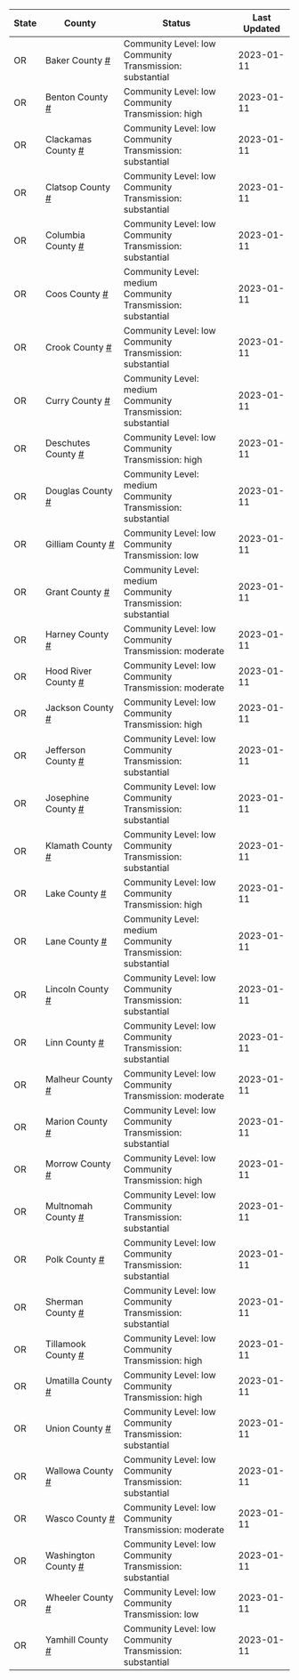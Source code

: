 State | County | Status | Last Updated
--- | --- | --- | --- 
OR | Baker County <a href="#baker_county">#</a> | <a name="baker_county"></a>Community Level: low<br/>Community Transmission: substantial | 2023-01-11
OR | Benton County <a href="#benton_county">#</a> | <a name="benton_county"></a>Community Level: low<br/>Community Transmission: high | 2023-01-11
OR | Clackamas County <a href="#clackamas_county">#</a> | <a name="clackamas_county"></a>Community Level: low<br/>Community Transmission: substantial | 2023-01-11
OR | Clatsop County <a href="#clatsop_county">#</a> | <a name="clatsop_county"></a>Community Level: low<br/>Community Transmission: substantial | 2023-01-11
OR | Columbia County <a href="#columbia_county">#</a> | <a name="columbia_county"></a>Community Level: low<br/>Community Transmission: substantial | 2023-01-11
OR | Coos County <a href="#coos_county">#</a> | <a name="coos_county"></a>Community Level: medium<br/>Community Transmission: substantial | 2023-01-11
OR | Crook County <a href="#crook_county">#</a> | <a name="crook_county"></a>Community Level: low<br/>Community Transmission: substantial | 2023-01-11
OR | Curry County <a href="#curry_county">#</a> | <a name="curry_county"></a>Community Level: medium<br/>Community Transmission: substantial | 2023-01-11
OR | Deschutes County <a href="#deschutes_county">#</a> | <a name="deschutes_county"></a>Community Level: low<br/>Community Transmission: high | 2023-01-11
OR | Douglas County <a href="#douglas_county">#</a> | <a name="douglas_county"></a>Community Level: medium<br/>Community Transmission: substantial | 2023-01-11
OR | Gilliam County <a href="#gilliam_county">#</a> | <a name="gilliam_county"></a>Community Level: low<br/>Community Transmission: low | 2023-01-11
OR | Grant County <a href="#grant_county">#</a> | <a name="grant_county"></a>Community Level: medium<br/>Community Transmission: substantial | 2023-01-11
OR | Harney County <a href="#harney_county">#</a> | <a name="harney_county"></a>Community Level: low<br/>Community Transmission: moderate | 2023-01-11
OR | Hood River County <a href="#hood_river_county">#</a> | <a name="hood_river_county"></a>Community Level: low<br/>Community Transmission: moderate | 2023-01-11
OR | Jackson County <a href="#jackson_county">#</a> | <a name="jackson_county"></a>Community Level: low<br/>Community Transmission: high | 2023-01-11
OR | Jefferson County <a href="#jefferson_county">#</a> | <a name="jefferson_county"></a>Community Level: low<br/>Community Transmission: substantial | 2023-01-11
OR | Josephine County <a href="#josephine_county">#</a> | <a name="josephine_county"></a>Community Level: low<br/>Community Transmission: substantial | 2023-01-11
OR | Klamath County <a href="#klamath_county">#</a> | <a name="klamath_county"></a>Community Level: low<br/>Community Transmission: substantial | 2023-01-11
OR | Lake County <a href="#lake_county">#</a> | <a name="lake_county"></a>Community Level: low<br/>Community Transmission: high | 2023-01-11
OR | Lane County <a href="#lane_county">#</a> | <a name="lane_county"></a>Community Level: medium<br/>Community Transmission: substantial | 2023-01-11
OR | Lincoln County <a href="#lincoln_county">#</a> | <a name="lincoln_county"></a>Community Level: low<br/>Community Transmission: substantial | 2023-01-11
OR | Linn County <a href="#linn_county">#</a> | <a name="linn_county"></a>Community Level: low<br/>Community Transmission: substantial | 2023-01-11
OR | Malheur County <a href="#malheur_county">#</a> | <a name="malheur_county"></a>Community Level: low<br/>Community Transmission: moderate | 2023-01-11
OR | Marion County <a href="#marion_county">#</a> | <a name="marion_county"></a>Community Level: low<br/>Community Transmission: substantial | 2023-01-11
OR | Morrow County <a href="#morrow_county">#</a> | <a name="morrow_county"></a>Community Level: low<br/>Community Transmission: high | 2023-01-11
OR | Multnomah County <a href="#multnomah_county">#</a> | <a name="multnomah_county"></a>Community Level: low<br/>Community Transmission: substantial | 2023-01-11
OR | Polk County <a href="#polk_county">#</a> | <a name="polk_county"></a>Community Level: low<br/>Community Transmission: substantial | 2023-01-11
OR | Sherman County <a href="#sherman_county">#</a> | <a name="sherman_county"></a>Community Level: low<br/>Community Transmission: substantial | 2023-01-11
OR | Tillamook County <a href="#tillamook_county">#</a> | <a name="tillamook_county"></a>Community Level: low<br/>Community Transmission: high | 2023-01-11
OR | Umatilla County <a href="#umatilla_county">#</a> | <a name="umatilla_county"></a>Community Level: low<br/>Community Transmission: high | 2023-01-11
OR | Union County <a href="#union_county">#</a> | <a name="union_county"></a>Community Level: low<br/>Community Transmission: substantial | 2023-01-11
OR | Wallowa County <a href="#wallowa_county">#</a> | <a name="wallowa_county"></a>Community Level: low<br/>Community Transmission: substantial | 2023-01-11
OR | Wasco County <a href="#wasco_county">#</a> | <a name="wasco_county"></a>Community Level: low<br/>Community Transmission: moderate | 2023-01-11
OR | Washington County <a href="#washington_county">#</a> | <a name="washington_county"></a>Community Level: low<br/>Community Transmission: substantial | 2023-01-11
OR | Wheeler County <a href="#wheeler_county">#</a> | <a name="wheeler_county"></a>Community Level: low<br/>Community Transmission: low | 2023-01-11
OR | Yamhill County <a href="#yamhill_county">#</a> | <a name="yamhill_county"></a>Community Level: low<br/>Community Transmission: substantial | 2023-01-11
